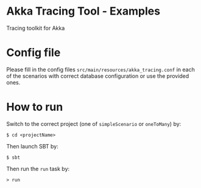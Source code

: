 Akka Tracing Tool - Examples
============================

Tracing toolkit for Akka

# Config file

Please fill in the config files `src/main/resources/akka_tracing.conf` in each of the scenarios with correct database
configuration or use the provided ones.

# How to run

Switch to the correct project (one of `simpleScenario` or `oneToMany`) by:

```
$ cd <projectName>
```

Then launch SBT by:

```
$ sbt
```

Then run the `run` task by:

```
> run
```
